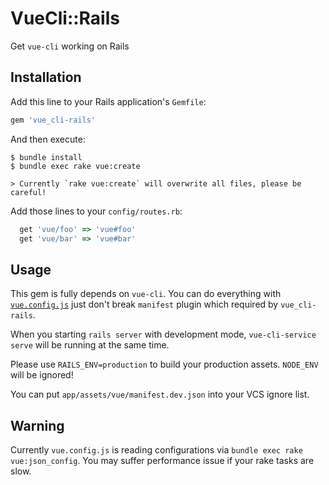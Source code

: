 # VueCli::Rails

Get `vue-cli` working on Rails

## Installation

Add this line to your Rails application's `Gemfile`:

```ruby
gem 'vue_cli-rails'
```

And then execute:

    $ bundle install
    $ bundle exec rake vue:create

    > Currently `rake vue:create` will overwrite all files, please be careful!

Add those lines to your `config/routes.rb`:

```ruby
  get 'vue/foo' => 'vue#foo'
  get 'vue/bar' => 'vue#bar'
```

## Usage

This gem is fully depends on `vue-cli`. You can do everything with [`vue.config.js`](https://cli.vuejs.org/config/) just don't break `manifest` plugin which required by `vue_cli-rails`.

When you starting `rails server` with development mode, `vue-cli-service serve` will be running at the same time.

Please use `RAILS_ENV=production` to build your production assets. `NODE_ENV` will be ignored!

You can put `app/assets/vue/manifest.dev.json` into your VCS ignore list.

## Warning

Currently `vue.config.js` is reading configurations via `bundle exec rake vue:json_config`. You may suffer performance issue if your rake tasks are slow.

